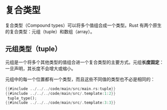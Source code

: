 # 复合类型

复合类型（Compound types）可以将多个值组合成一个类型。Rust 有两个原生的复合类型：元组（tuple）和数组（array）。

## 元组类型（tuple）

元组是一个将多个其他类型的值组合进一个复合类型的主要方式。元组**长度固定**：一旦声明，其长度不会增大或缩小。

元组中的每一个位置都有一个类型，而且这些不同值的类型也不必是相同的：

```rust
{{#include ../../../code/main/src/main.rs:tuple}}
{{#include ../../../code/main/src/.template:1:2}}
 tuple_type();
{{#include ../../../code/main/src/.template:3:3}}
```